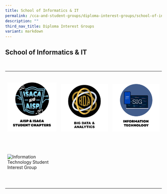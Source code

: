 ```yaml
---
title: School of Informatics & IT
permalink: /cca-and-student-groups/diploma-interest-groups/school-of-informatics-and-it/
description: ""
third_nav_title: Diploma Interest Groups
variant: markdown
---
```

## School of Informatics &amp; IT

<div>
&nbsp;&nbsp;&nbsp; 
&nbsp;&nbsp;&nbsp;&nbsp;&nbsp;&nbsp;&nbsp; 
&nbsp;&nbsp;&nbsp;&nbsp;&nbsp;&nbsp;&nbsp;&nbsp;&nbsp;&nbsp;&nbsp; 
&nbsp;&nbsp;&nbsp;&nbsp;&nbsp;&nbsp;&nbsp;&nbsp;&nbsp;&nbsp;&nbsp; 
&nbsp;&nbsp;&nbsp;&nbsp;&nbsp;&nbsp;&nbsp;&nbsp;&nbsp;&nbsp;&nbsp; 
&nbsp;&nbsp;&nbsp;&nbsp;&nbsp;&nbsp; &nbsp;
&nbsp;&nbsp;&nbsp;&nbsp;&nbsp;&nbsp;&nbsp; 
&nbsp; &nbsp;&nbsp;&nbsp;&nbsp;&nbsp;&nbsp;&nbsp;&nbsp;&nbsp;&nbsp;
&nbsp;&nbsp;&nbsp;&nbsp;&nbsp;&nbsp;&nbsp;&nbsp;&nbsp;&nbsp;&nbsp; 
&nbsp;&nbsp;&nbsp;&nbsp;&nbsp;&nbsp;&nbsp; 
&nbsp;&nbsp;&nbsp; <table><tbody><tr><td style="max-width:33%; vertical-align:bottom; border:none"><br>
&nbsp;&nbsp;&nbsp;&nbsp;&nbsp;&nbsp;&nbsp;&nbsp;&nbsp;&nbsp;&nbsp;&nbsp;&nbsp;&nbsp;&nbsp; <a href="https://www.instagram.com/tpcdfsig/" style="text-decoration: none">
&nbsp;&nbsp;&nbsp;&nbsp;&nbsp;&nbsp;&nbsp;&nbsp;&nbsp;&nbsp;&nbsp;&nbsp;&nbsp;&nbsp;&nbsp;&nbsp;&nbsp;&nbsp;&nbsp; <img src="/images/IIT/AISP &amp; ISACA_button-01.png" style="display:block;margin-left:auto;margin-right:auto;" alt="AISP &amp; ISACA">
&nbsp;&nbsp;&nbsp;&nbsp;&nbsp;&nbsp;&nbsp;&nbsp;&nbsp;&nbsp;&nbsp;&nbsp;&nbsp;&nbsp;&nbsp;&nbsp;&nbsp;&nbsp;&nbsp; 
&nbsp;&nbsp;&nbsp;&nbsp;&nbsp;&nbsp;&nbsp;&nbsp;&nbsp;&nbsp;&nbsp;&nbsp;&nbsp;&nbsp;&nbsp; </a>
&nbsp;&nbsp;&nbsp;&nbsp;&nbsp;&nbsp;&nbsp;&nbsp;&nbsp;&nbsp;&nbsp; </td><td style="max-width:33%; vertical-align:bottom; border:none"><br>
&nbsp;&nbsp;&nbsp;&nbsp;&nbsp;&nbsp;&nbsp;&nbsp;&nbsp;&nbsp;&nbsp;&nbsp;&nbsp;&nbsp;&nbsp; <a href="https://www.instagram.com/tp.bda" style="text-decoration: none">
&nbsp;&nbsp;&nbsp;&nbsp;&nbsp;&nbsp;&nbsp;&nbsp;&nbsp;&nbsp;&nbsp;&nbsp;&nbsp;&nbsp;&nbsp;&nbsp;&nbsp;&nbsp;&nbsp; <img src="/images/Interest%20Groups/UPDATED%20BUTTONS/bigdataanalytics_button_02_ver060723.png" style="display:block;margin-left:auto;margin-right:auto;" alt="Big Data &amp; Analytics Student Interest Group">
&nbsp;&nbsp;&nbsp;&nbsp;&nbsp;&nbsp;&nbsp;&nbsp;&nbsp;&nbsp;&nbsp;&nbsp;&nbsp;&nbsp;&nbsp;&nbsp;&nbsp;&nbsp;&nbsp; 
&nbsp;&nbsp;&nbsp;&nbsp;&nbsp;&nbsp;&nbsp;&nbsp;&nbsp;&nbsp;&nbsp;&nbsp;&nbsp;&nbsp;&nbsp; </a>
&nbsp;&nbsp;&nbsp;&nbsp;&nbsp;&nbsp;&nbsp;&nbsp;&nbsp;&nbsp;&nbsp; </td><td style="max-width:33%; vertical-align:bottom; border:none"><br>
&nbsp;&nbsp;&nbsp;&nbsp;&nbsp;&nbsp;&nbsp;&nbsp;&nbsp;&nbsp;&nbsp;&nbsp;&nbsp;&nbsp;&nbsp; <a href="https://www.instagram.com/tp.itsig/" style="text-decoration: none">
&nbsp;&nbsp;&nbsp;&nbsp;&nbsp;&nbsp;&nbsp;&nbsp;&nbsp;&nbsp;&nbsp;&nbsp;&nbsp;&nbsp;&nbsp;&nbsp;&nbsp;&nbsp;&nbsp; <img src="/images/IIT/IT_button-01.png" style="display:block;margin-left:auto;margin-right:auto;" alt="Information Technology Student Interest Group">
&nbsp;&nbsp;&nbsp;&nbsp;&nbsp;&nbsp;&nbsp;&nbsp;&nbsp;&nbsp;&nbsp;&nbsp;&nbsp;&nbsp;&nbsp;&nbsp;&nbsp;&nbsp;&nbsp; 
&nbsp;&nbsp;&nbsp;&nbsp;&nbsp;&nbsp;&nbsp;&nbsp;&nbsp;&nbsp;&nbsp;&nbsp;&nbsp;&nbsp;&nbsp; </a>
&nbsp;&nbsp;&nbsp;&nbsp;&nbsp;&nbsp;&nbsp;&nbsp;&nbsp;&nbsp;&nbsp; </td></tr><tr><td style="max-width:33%; vertical-align:bottom; border:none"><br>
&nbsp;&nbsp;&nbsp;&nbsp;&nbsp;&nbsp;&nbsp;&nbsp;&nbsp;&nbsp;&nbsp;&nbsp;&nbsp;&nbsp;&nbsp; <a href="https://www.instagram.com/igd_sig/" style="text-decoration: none">
&nbsp;&nbsp;&nbsp;&nbsp;&nbsp;&nbsp;&nbsp;&nbsp;&nbsp;&nbsp;&nbsp;&nbsp;&nbsp;&nbsp;&nbsp;&nbsp;&nbsp;&nbsp;&nbsp; <img src="https://hosting.photobucket.com/images/i/tracyng81/IGD_Icon.png?width=480&amp;height=480&amp;fit=bounds" style="display:block;margin-left:auto;margin-right:auto;" alt="Information Technology Student Interest Group">
&nbsp;&nbsp;&nbsp;&nbsp;&nbsp;&nbsp;&nbsp;&nbsp;&nbsp;&nbsp;&nbsp;&nbsp;&nbsp;&nbsp;&nbsp;&nbsp;&nbsp;&nbsp;&nbsp; 
&nbsp;&nbsp;&nbsp;&nbsp;&nbsp;&nbsp;&nbsp;&nbsp;&nbsp;&nbsp;&nbsp;&nbsp;&nbsp;&nbsp;&nbsp; </a>
&nbsp;&nbsp;&nbsp;&nbsp;&nbsp;&nbsp;&nbsp;&nbsp;&nbsp;&nbsp;&nbsp; </td></tr><tr><td style="max-width:33%; vertical-align:bottom; border:none"><br>
	
</td></tr></tbody></table></div>